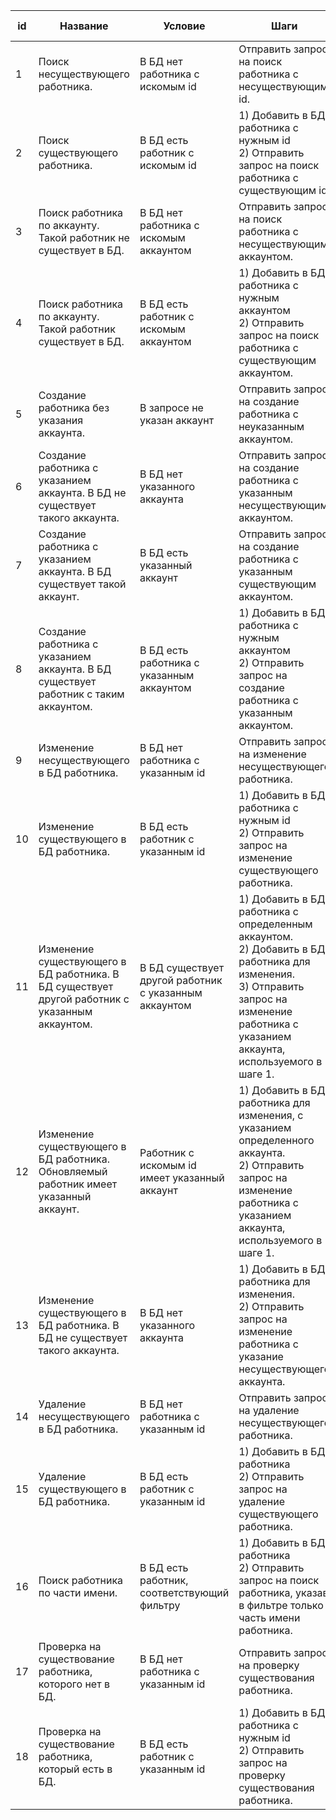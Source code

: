 | id | Название                                                                                       | Условие                                               | Шаги                                                                                                                                                                                            | Ожидаемый результат                            | Стутус |
|----|------------------------------------------------------------------------------------------------|-------------------------------------------------------|-------------------------------------------------------------------------------------------------------------------------------------------------------------------------------------------------|------------------------------------------------|--------|
| 1  | Поиск несуществующего работника.                                                               | В БД нет работника с искомым id                       | Отправить запрос на поиск работника с несуществующим id.                                                                                                                                        | Возвращен пустой DTO                           | Успех  |
| 2  | Поиск существующего работника.                                                                 | В БД есть работник с искомым id                       | 1) Добавить в БД работника с нужным id<br/>2) Отправить запрос на поиск работника с существующим id.                                                                                            | Возвращен DTO, содержащий искомого работника   | Успех  |
| 3  | Поиск работника по аккаунту. Такой работник не существует в БД.                                | В БД нет работника с искомым аккаунтом                | Отправить запрос на поиск работника с несуществующим аккаунтом.                                                                                                                                 | Возвращен пустой DTO                           | Успех  |
| 4  | Поиск работника по аккаунту. Такой работник существует в БД.                                   | В БД есть работник с искомым аккаунтом                | 1) Добавить в БД работника с нужным аккаунтом<br/>2) Отправить запрос на поиск работника с существующим аккаунтом.                                                                              | Возвращен DTO, содержащий искомого работника   | Успех  |
| 5  | Создание работника без указания аккаунта.                                                      | В запросе не указан аккаунт                           | Отправить запрос на создание работника с неуказанным аккаунтом.                                                                                                                                 | Работник создан                                | Успех  |
| 6  | Создание работника с указанием аккаунта. В БД не существует такого аккаунта.                   | В БД нет указанного аккаунта                          | Отправить запрос на создание работника с указанным несуществующим аккаунтом.                                                                                                                    | Выброшено исключение                           | Успех  |
| 7  | Создание работника с указанием аккаунта. В БД существует такой аккаунт.                        | В БД есть указанный аккаунт                           | Отправить запрос на создание работника с указанным существующим аккаунтом.                                                                                                                      | Работник создан                                | Успех  |
| 8  | Создание работника с указанием аккаунта. В БД существует работник с таким аккаунтом.           | В БД есть работника с указанным аккаунтом             | 1) Добавить в БД работника с нужным аккаунтом<br/>2) Отправить запрос на создание работника с указанным аккаунтом.                                                                              | Выброшено исключение                           | Успех  |
| 9  | Изменение несуществующего в БД работника.                                                      | В БД нет работника с указанным id                     | Отправить запрос на изменение несуществующего работника.                                                                                                                                        | Выброшено исключение                           | Успех  |
| 10 | Изменение существующего в БД работника.                                                        | В БД есть работник с указанным id                     | 1) Добавить в БД работника с нужным id<br/>2) Отправить запрос на изменение существующего работника.                                                                                            | Работник изменен                               | Успех  |
| 11 | Изменение существующего в БД работника. В БД существует другой работник с указанным аккаунтом. | В БД существует другой работник с указанным аккаунтом | 1) Добавить в БД работника с определенным аккаунтом.<br/>2) Добавить в БД работника для изменения.<br/>3) Отправить запрос на изменение работника с указанием аккаунта, используемого в шаге 1. | Выброшено исключение                           | Успех  |
| 12 | Изменение существующего в БД работника. Обновляемый работник имеет указанный аккаунт.          | Работник с искомым id имеет указанный аккаунт         | 1) Добавить в БД работника для изменения, с указанием определенного аккаунта.<br/>2) Отправить запрос на изменение работника с указанием аккаунта, используемого в шаге 1.                      | Работник измененем                             | Успех  |
| 13 | Изменение существующего в БД работника. В БД не существует такого аккаунта.                    | В БД нет указанного аккаунта                          | 1) Добавить в БД работника для изменения.<br/>2) Отправить запрос на изменение работника с указание несуществующего аккаунта.                                                                   | Выброшено исключение                           | Успех  |
| 14 | Удаление несуществующего в БД работника.                                                       | В БД нет работника с указанным id                     | Отправить запрос на удаление несуществующего работника.                                                                                                                                         | Возвращен пустой DTO                           | Успех  |
| 15 | Удаление существующего в БД работника.                                                         | В БД есть работник с указанным id                     | 1) Добавить в БД работника<br/>2) Отправить запрос на удаление существующего работника.                                                                                                         | Возвращен DTO, содержащий удаленного работника | Успех  |
| 16 | Поиск работника по части имени.                                                                | В БД есть работник, соответствующий фильтру           | 1) Добавить в БД работника<br/>2) Отправить запрос на поиск работника, указав в фильтре только часть имени работника.                                                                           | Возвращен список, содержащий одного работника  | Успех  |
| 17 | Проверка на существование работника, которого нет в БД.                                        | В БД нет работника с указанным id                     | Отправить запрос на проверку существования работника.                                                                                                                                           | Возвращен False                                | Успех  |
| 18 | Проверка на существование работника, который есть в БД.                                        | В БД есть работник с указанным id                     | 1) Добавить в БД работника с нужным id<br/>2) Отправить запрос на проверку существования работника.                                                                                             | Возвращен True                                 | Успех  |
